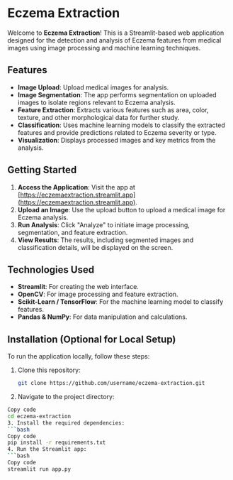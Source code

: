 # Eczema Extraction

Welcome to **Eczema Extraction**! This is a Streamlit-based web application designed for the detection and analysis of Eczema features from medical images using image processing and machine learning techniques.

## Features

- **Image Upload**: Upload medical images for analysis.
- **Image Segmentation**: The app performs segmentation on uploaded images to isolate regions relevant to Eczema analysis.
- **Feature Extraction**: Extracts various features such as area, color, texture, and other morphological data for further study.
- **Classification**: Uses machine learning models to classify the extracted features and provide predictions related to Eczema severity or type.
- **Visualization**: Displays processed images and key metrics from the analysis.

## Getting Started

1. **Access the Application**: Visit the app at [https://eczemaextraction.streamlit.app](https://eczemaextraction.streamlit.app).
2. **Upload an Image**: Use the upload button to upload a medical image for Eczema analysis.
3. **Run Analysis**: Click "Analyze" to initiate image processing, segmentation, and feature extraction.
4. **View Results**: The results, including segmented images and classification details, will be displayed on the screen.

## Technologies Used

- **Streamlit**: For creating the web interface.
- **OpenCV**: For image processing and feature extraction.
- **Scikit-Learn / TensorFlow**: For the machine learning model to classify features.
- **Pandas & NumPy**: For data manipulation and calculations.

## Installation (Optional for Local Setup)

To run the application locally, follow these steps:

1. Clone this repository:
   ```bash
   git clone https://github.com/username/eczema-extraction.git
2. Navigate to the project directory:
  ```bash
  Copy code
  cd eczema-extraction
3. Install the required dependencies:
  ```bash
  Copy code
  pip install -r requirements.txt
4. Run the Streamlit app:
  ```bash
  Copy code
  streamlit run app.py
